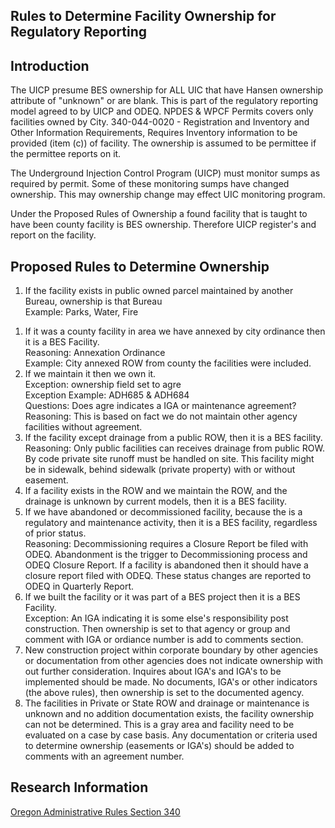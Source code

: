 <h2>Rules to Determine Facility Ownership for Regulatory Reporting</h2>

## Introduction ##
The UICP presume BES ownership for ALL UIC that have Hansen ownership attribute of "unknown" or are blank.  This is part of the regulatory reporting model agreed to by UICP and ODEQ.  NPDES & WPCF Permits covers only facilities owned by City.  340-044-0020 - Registration and Inventory and Other Information Requirements, Requires Inventory information to be provided (item (c)) of facility.  The ownership is assumed to be permittee if the permittee reports on it.

The Underground Injection Control Program (UICP) must monitor sumps as required by permit.  Some of these monitoring sumps have changed ownership.  This may ownership change may effect UIC monitoring program.

Under the Proposed Rules of Ownership a found facility that is taught to have been county facility is BES ownership.  Therefore UICP register's and report on the facility.

## Proposed Rules to Determine Ownership ##
  1. If the facility exists in public owned parcel maintained by another Bureau, ownership is that Bureau<div>Example: Parks, Water, Fire<br>
<ol><li>If it was a county facility in area we have annexed by city ordinance then it is a BES Facility.<div>Reasoning: Annexation Ordinance<div>Example: City annexed ROW from county the facilities were included.<br>
</li><li>If we maintain it then we own it.<div>Exception: ownership field set to agre<div>Exception Example: ADH685 & ADH684<div>Questions: Does agre indicates a IGA or maintenance agreement?<div>Reasoning: This is based on fact we do not maintain other agency facilities without agreement.<br>
</li><li>If the facility except drainage from a public ROW, then it is a BES facility.<div>Reasoning: Only public facilities can receives drainage from public ROW.  By code private site runoff must be handled on site.  This facility might be in sidewalk, behind sidewalk (private property) with or without easement.<br>
</li><li>If a facility exists in the ROW and we maintain the ROW, and the drainage is unknown by current models, then it is a BES facility.<br>
</li><li>If we have abandoned or decommissioned facility, because the is a regulatory and maintenance activity, then it is a BES facility, regardless of prior status.<div>Reasoning: Decommissioning requires a Closure Report be filed with ODEQ.  Abandonment is the trigger to Decommissioning process and ODEQ Closure Report.  If a facility is abandoned then it should have a closure report filed with ODEQ.  These status changes are reported to ODEQ in Quarterly Report.<br>
</li><li>If we built the facility or it was part of a BES project then it is a BES Facility.<div>Exception: An IGA indicating it is some else's responsibility post construction.  Then ownership is set to that agency or group and comment with IGA or ordiance number is add to comments section.<br>
</li><li>New construction project within corporate boundary by other agencies or documentation from other agencies does not indicate ownership with out further consideration.  Inquires about IGA's and IGA's to be implemented should be made.  No documents, IGA's or other indicators (the above rules), then ownership is set to the documented agency.<br>
</li><li>The facilities in Private or State ROW and drainage or maintenance is unknown and no addition documentation exists, the facility ownership can not be determined.  This is a gray area and facility need to be evaluated on a case by case basis.  Any documentation or criteria used to determine ownership (easements or IGA's) should be added to comments with an agreement number.</li></ol>

<h2>Research Information</h2>
<a href='http://arcweb.sos.state.or.us/pages/rules/oars_300/oar_340/340_044.html'>Oregon Administrative Rules Section 340</a>


